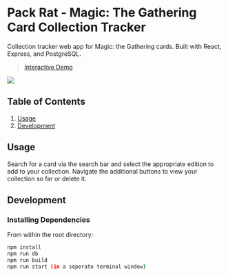 # Pack Rat - Magic: The Gathering Card Collection Tracker

Collection tracker web app for Magic: the Gathering cards. Built with React, Express, and PostgreSQL.

> [Interactive Demo](http://ec2-52-53-151-166.us-west-1.compute.amazonaws.com:3000/)

![](https://i.imgur.com/Uj4WnWm.gif)

## Table of Contents

1. [Usage](#Usage)
2. [Development](#development)

## Usage

Search for a card via the search bar and select the appropriate edition to add to your collection. Navigate the additional buttons to view your collection so far or delete it.

## Development

### Installing Dependencies

From within the root directory:

```sh
npm install
npm run db
npm run build
npm run start (in a seperate terminal window)
```
